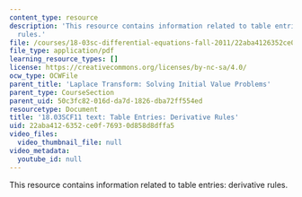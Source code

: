 ```yaml
---
content_type: resource
description: 'This resource contains information related to table entries: derivative
  rules.'
file: /courses/18-03sc-differential-equations-fall-2011/22aba4126352ce0f76930d858d8dffa5_MIT18_03SCF11_s29_1text.pdf
file_type: application/pdf
learning_resource_types: []
license: https://creativecommons.org/licenses/by-nc-sa/4.0/
ocw_type: OCWFile
parent_title: 'Laplace Transform: Solving Initial Value Problems'
parent_type: CourseSection
parent_uid: 50c3fc82-016d-da7d-1826-dba72ff554ed
resourcetype: Document
title: '18.03SCF11 text: Table Entries: Derivative Rules'
uid: 22aba412-6352-ce0f-7693-0d858d8dffa5
video_files:
  video_thumbnail_file: null
video_metadata:
  youtube_id: null
---
```

This resource contains information related to table entries: derivative rules.